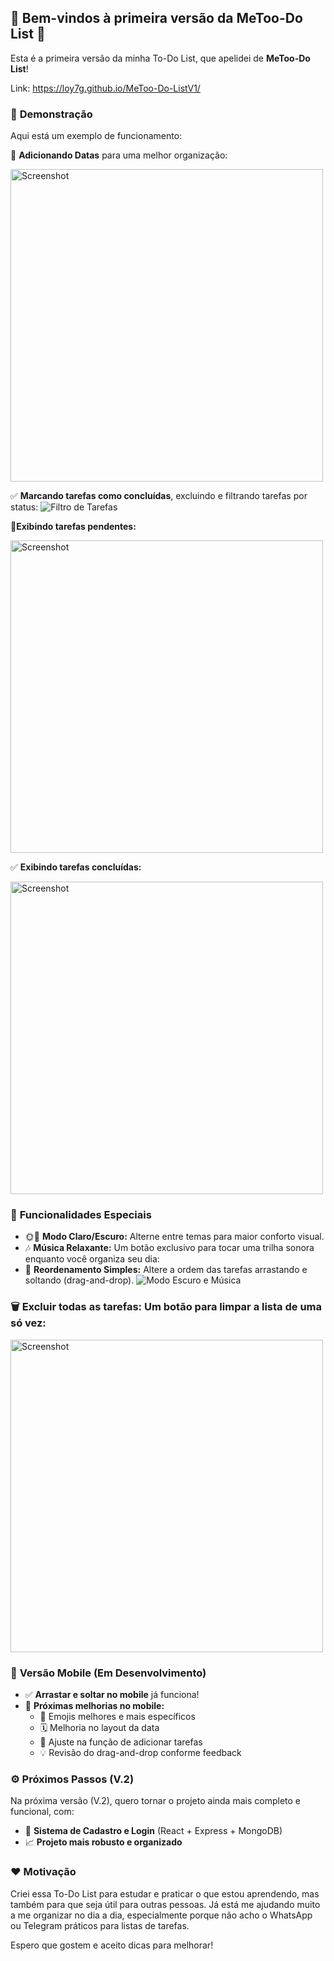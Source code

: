 ## 📌 Bem-vindos à primeira versão da **MeToo-Do List** 📝  
Esta é a primeira versão da minha To-Do List, que apelidei de **MeToo-Do List**!

Link: https://loy7g.github.io/MeToo-Do-ListV1/

### 🚀 **Demonstração**  
Aqui está um exemplo de funcionamento:

📅 **Adicionando Datas** para uma melhor organização:

<p align="left">
  <img src="https://github.com/user-attachments/assets/134a711d-a821-47fb-852f-867fd29c3ad5" width="500" alt="Screenshot">
</p>

✅ **Marcando tarefas como concluídas**, excluindo e filtrando tarefas por status:
![Filtro de Tarefas](https://github.com/user-attachments/assets/95ab9d45-a891-4433-8510-0f6a5b6673fc)


 📝**Exibindo tarefas pendentes:**  

<p align="left">
  <img src="https://github.com/user-attachments/assets/09cba5d0-a670-4601-97f2-1a34b9b7913e" width="500" alt="Screenshot">
</p>

✅ **Exibindo tarefas concluídas:**

<p align="left">
  <img src="https://github.com/user-attachments/assets/6420fd2a-1d1a-4ce9-ab2d-cecb61b6ae57" width="500" alt="Screenshot">
</p>

### 🎨 **Funcionalidades Especiais**  
- 🌞🌙 **Modo Claro/Escuro:** Alterne entre temas para maior conforto visual.
- 🎶 **Música Relaxante:** Um botão exclusivo para tocar uma trilha sonora enquanto você organiza seu dia:
- 📌 **Reordenamento Simples:** Altere a ordem das tarefas arrastando e soltando (drag-and-drop).
![Modo Escuro e Música](https://github.com/user-attachments/assets/754756d4-4dc5-4bd5-8345-95b474034bae)

### 🗑️ **Excluir todas as tarefas:** Um botão para limpar a lista de uma só vez:

<p align="left">
  <img src="https://github.com/user-attachments/assets/1d0d51f3-eec4-4cbb-89cb-bd51b9118717" width="500" alt="Screenshot">
</p>

### 📱 **Versão Mobile (Em Desenvolvimento)**  
- ✅ **Arrastar e soltar no mobile** já funciona!
- 🚧 **Próximas melhorias no mobile:**
  - 🧩 Emojis melhores e mais específicos
  - 🗓️ Melhoria no layout da data
  - 📝 Ajuste na função de adicionar tarefas
  - 💡 Revisão do drag-and-drop conforme feedback

### ⚙️ **Próximos Passos (V.2)**  
Na próxima versão (V.2), quero tornar o projeto ainda mais completo e funcional, com:
- 👤 **Sistema de Cadastro e Login** (React + Express + MongoDB)
- 📈 **Projeto mais robusto e organizado**

### ❤️ **Motivação**  
Criei essa To-Do List para estudar e praticar o que estou aprendendo, mas também para que seja útil para outras pessoas. Já está me ajudando muito a me organizar no dia a dia, especialmente porque não acho o WhatsApp ou Telegram práticos para listas de tarefas.

Espero que gostem e aceito dicas para melhorar! 



